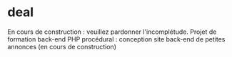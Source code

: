 # deal
En cours de construction : veuillez pardonner l'incomplétude.
Projet de formation back-end PHP procédural : conception site back-end de petites annonces (en cours de construction)
